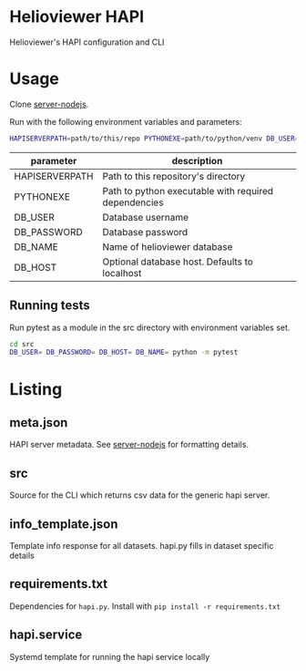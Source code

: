 # Helioviewer HAPI

Helioviewer's HAPI configuration and CLI

# Usage

Clone [server-nodejs](https://github.com/hapi-server/server-nodejs).

Run with the following environment variables and parameters:

```bash
HAPISERVERPATH=path/to/this/repo PYTHONEXE=path/to/python/venv DB_USER=db_username DB_PASSWORD=db_password DB_NAME=db_name node server.js --file path/to/meta.json
```

| parameter      | description                                          |
| -------------- | ---------------------------------------------------- |
| HAPISERVERPATH | Path to this repository's directory                  |
| PYTHONEXE      | Path to python executable with required dependencies |
| DB_USER        | Database username                                    |
| DB_PASSWORD    | Database password                                    |
| DB_NAME        | Name of helioviewer database                         |
| DB_HOST        | Optional database host. Defaults to localhost        |

## Running tests
Run pytest as a module in the src directory with environment variables set.
```bash
cd src
DB_USER= DB_PASSWORD= DB_HOST= DB_NAME= python -m pytest
```
# Listing

## meta.json

HAPI server metadata. See [server-nodejs](https://github.com/hapi-server/server-nodejs#5-metadata) for formatting details.

## src

Source for the CLI which returns csv data for the generic hapi server.

## info_template.json

Template info response for all datasets.
hapi.py fills in dataset specific details

## requirements.txt

Dependencies for `hapi.py`.
Install with `pip install -r requirements.txt`

## hapi.service
Systemd template for running the hapi service locally